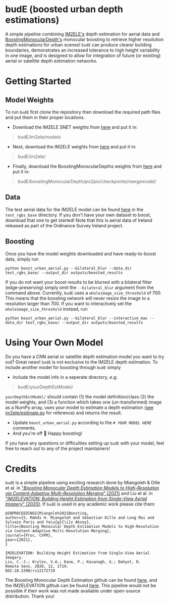 # budE (boosted urban depth estimations)
A simple pipeline combining [IM2ELE's](https://github.com/speed8928/IMELE) depth estimation for aerial data and [BoostingMonocularDepth's](https://github.com/compphoto/BoostingMonocularDepth) monocular boosting to retrieve higher resolution depth estimations for urban scenes! `budE` can produce clearer building boundaries, demonstrates an increased tolerance to high height variability in one image, and is designed to allow for integration of future (or existing) aerial or satellite depth estimation networks.

# Getting Started

## Model Weights
To run `budE` first clone the repository then download the required path files and put them in their proper locations.

- Download the IM2ELE SNET weights from [here](http://data.lip6.fr/cadene/pretrainedmodels/senet154-c7b49a05.pth) and put it in:
> budE/im2ele/models

- Next, download the IM2ELE weights from [here]() and put it in:
> budE/im2ele/

- Finally, download the BoostingMonocularDepths weights from [here]() and put it in:
> budE/boostingMonocularDepth/pix2pix/checkpoints/mergemodel/

## Data 
The test aerial data for the IM2ELE model can be found [here](https://drive.google.com/drive/folders/14sBkjeYY7R1S9NzWI5fGLX8XTuc8puHy?usp=sharing) in the `test_rgbs_base` directory. If you don't have your own dataset to boost, download that one to get started! Note that this is aerial data of Ireland released as part of the Ordinance Survey Ireland project.

## Boosting
Once you have the model weights downloaded and have ready-to-boost data, simply run

```{bash}
python boost_urban_aerial.py --bilateral_blur --data_dir test_rgbs_base/ --output_dir outputs/boosted_results 
```
If you do not want your boost results to be blurred with a bilateral filter (edge-preserving) simply omit the `--bilateral_blur` argument from the command above. Currently, `budE` uses a `wholeimage_size_threshold` of 700. This means that the boosting network will never resize the image to a resolution larger than 700. If you want to interactively set the `wholeimage_size_threshold` instead, run 

```{bash}
python boost_urban_aerial.py --bilateral_blur --interactive_max --data_dir test_rgbs_base/ --output_dir outputs/boosted_results 
```

 # Using Your Own Model
Do you have a CNN aerial or satellite depth estimation model you want to try out? Great news! `budE` is not exclusive to the IM2ELE depth estimation. To include another model for boosting through `budE` simply
- Include the model info in a seperate directory, e.g:
> budE/yourDepthEstModel/

`yourDepthEstModel/` should contain (1) the model definition/class (2) the model weights, and (3) a function which takes one (un-transformed) image as a NumPy array, uses your model to estimate a depth estimation ([see im2ele/estimate.py](https://github.com/szwiep/budE/blob/main/im2ele/estimate.py) for reference) and returns the result.

- Update `boost_urban_aerial.py` according to the _`# YOUR MODEL HERE`_ comments.
- And you're off :rocket: Happy boosting!  

If you have any questions or difficulties setting up `budE` with your model, feel free to reach out to any of the project maintainers!



# Credits

`budE` is a simple pipeline using exciting research done by Miangoleh & Dille et al. in ["_Boosting Monocular Depth Estimation Models to High-Resolution via Content-Adaptive Multi-Resolution Merging_" (2021)](http://yaksoy.github.io/papers/CVPR21-HighResDepth.pdf) and Liu et al. in ["_IM2ELEVATION: Building Height Estimation from Single-View Aerial Imagery_" (2020)](https://mdpi-res.com/d_attachment/remotesensing/remotesensing-12-02719/article_deploy/remotesensing-12-02719.pdf). If `budE` is used in any academic work please cite them:

```
@INPROCEEDINGS{Miangoleh2021Boosting,
author={S. Mahdi H. Miangoleh and Sebastian Dille and Long Mai and Sylvain Paris and Ya\u{g}{\i}z Aksoy},
title={Boosting Monocular Depth Estimation Models to High-Resolution via Content-Adaptive Multi-Resolution Merging},
journal={Proc. CVPR},
year={2021},
}
```
```
IM2ELEVATION: Building Height Estimation from Single-View Aerial Imagery. 
Liu, C.-J.; Krylov, V.A.; Kane, P.; Kavanagh, G.; Dahyot, R. 
Remote Sens. 2020, 12, 2719.
DOI:10.3390/rs12172719
```

The Boosting Monocular Depth Estimation github can be found [here](https://github.com/compphoto/BoostingMonocularDepth), and the IM2ELEVATION github can be found [here](https://github.com/speed8928/IMELE). This pipeline would not be possible if their work was not made available under open-source distribution. Thank you!

